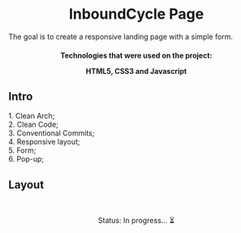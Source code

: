 <h1 align="center">
  InboundCycle Page  
</h1>
</h3>
The goal is to create a responsive landing page with a simple form.
</h3>

<h4 align="center">Technologies that were used on the project:</h4align="center">
<p align="center">HTML5, CSS3 and Javascript</p align="center">

## Intro

<p>1. Clean Arch;</br>
2. Clean Code;</br>
3. Conventional Commits;</br>
4. Responsive layout;</br>
5. Form;</br>
6. Pop-up;</br>

## Layout
</br><p align="center">Status: In progress... :hourglass_flowing_sand:</p>
